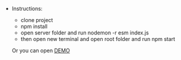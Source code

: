 - Instructions:
  - clone project
  - npm install
  - open server folder and run nodemon -r esm index.js
  - then open new terminal and open root folder and run npm start

  Or you can open [DEMO](https://andrii1996.github.io/guest-book/)